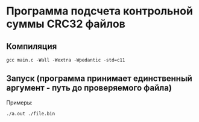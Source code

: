 # Программа подсчета контрольной суммы CRC32 файлов 

## Компиляция
```
gcc main.c -Wall -Wextra -Wpedantic -std=c11
```

## Запуск (программа принимает единственный аргумент - путь до проверяемого файла)
Примеры:
```
./a.out ./file.bin
```
